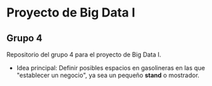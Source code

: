 # Proyecto de Big Data I
## Grupo 4

Repositorio del grupo 4 para el proyecto de Big Data I.

* Idea principal: Definir posibles espacios en gasolineras en las que "establecer un negocio", ya sea un pequeño __stand__ o mostrador.
